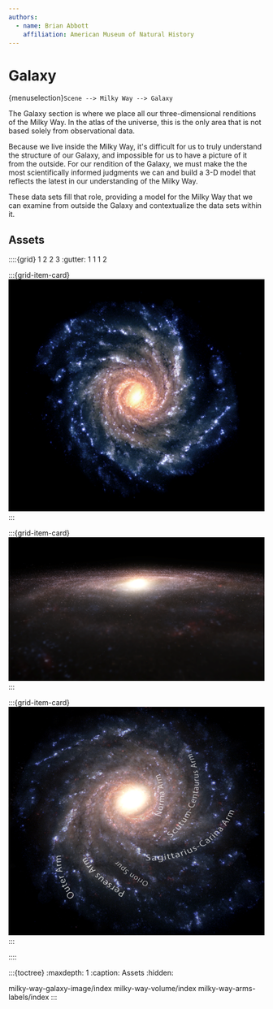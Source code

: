 ```yaml
---
authors:
  - name: Brian Abbott
    affiliation: American Museum of Natural History
---
```



# Galaxy

{menuselection}`Scene --> Milky Way --> Galaxy`

The Galaxy section is where we place all our three-dimensional renditions of the Milky Way. In the atlas of the universe, this is the only area that is not based solely from observational data.

Because we live inside the Milky Way, it's difficult for us to truly understand the structure of our Galaxy, and impossible for us to have a picture of it from the outside. For our rendition of the Galaxy, we must make the the most scientifically informed  judgments we can and build a 3-D model that reflects the latest in our understanding of the Milky Way.

These data sets fill that role, providing a model for the Milky Way that we can examine from outside the Galaxy and contextualize the data sets within it.


## Assets
::::{grid} 1 2 2 3
:gutter: 1 1 1 2

:::{grid-item-card} [](./milky-way-galaxy-image/index)
![Galaxy image](./milky-way-galaxy-image/milky_way_image.png)
:::

:::{grid-item-card} [](./milky-way-volume/index)
![Galaxy volume](./milky-way-volume/milky_way_model_edgeon.png)
:::

:::{grid-item-card} [](./milky-way-arms-labels/index)
![Galaxy arm labels](./milky-way-arms-labels/milkyway_arms_labels.png)
:::

::::

:::{toctree}
:maxdepth: 1
:caption: Assets
:hidden:

milky-way-galaxy-image/index
milky-way-volume/index
milky-way-arms-labels/index
:::
